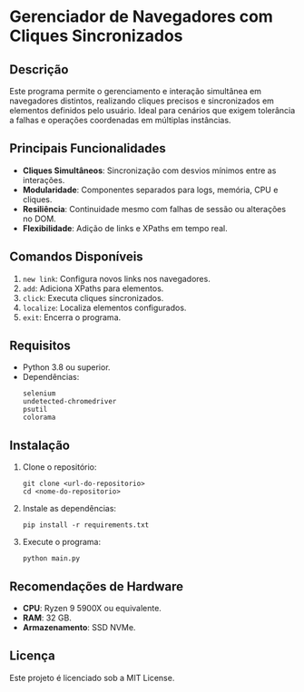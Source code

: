 
# Gerenciador de Navegadores com Cliques Sincronizados

## **Descrição**
Este programa permite o gerenciamento e interação simultânea em navegadores distintos, realizando cliques precisos e sincronizados em elementos definidos pelo usuário. Ideal para cenários que exigem tolerância a falhas e operações coordenadas em múltiplas instâncias.

## **Principais Funcionalidades**
- **Cliques Simultâneos**: Sincronização com desvios mínimos entre as interações.
- **Modularidade**: Componentes separados para logs, memória, CPU e cliques.
- **Resiliência**: Continuidade mesmo com falhas de sessão ou alterações no DOM.
- **Flexibilidade**: Adição de links e XPaths em tempo real.

## **Comandos Disponíveis**
1. `new link`: Configura novos links nos navegadores.
2. `add`: Adiciona XPaths para elementos.
3. `click`: Executa cliques sincronizados.
4. `localize`: Localiza elementos configurados.
5. `exit`: Encerra o programa.

## **Requisitos**
- Python 3.8 ou superior.
- Dependências:
  ```
  selenium
  undetected-chromedriver
  psutil
  colorama
  ```

## **Instalação**
1. Clone o repositório:
   ```
   git clone <url-do-repositorio>
   cd <nome-do-repositorio>
   ```
2. Instale as dependências:
   ```
   pip install -r requirements.txt
   ```
3. Execute o programa:
   ```
   python main.py
   ```

## **Recomendações de Hardware**
- **CPU**: Ryzen 9 5900X ou equivalente.
- **RAM**: 32 GB.
- **Armazenamento**: SSD NVMe.

## **Licença**
Este projeto é licenciado sob a MIT License.
